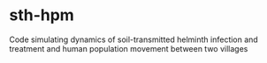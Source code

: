 # sth-hpm
Code simulating dynamics of soil-transmitted helminth infection and treatment and human population movement between two villages

